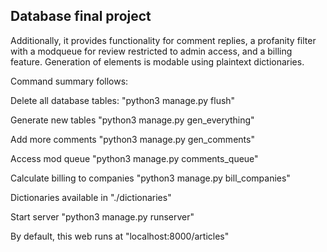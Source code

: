 ## Database final project

Additionally, it provides functionality for comment replies, a profanity filter with a modqueue for review restricted to admin access, and a billing feature.
Generation of elements is modable using plaintext dictionaries.

Command summary follows:

Delete all database tables:
"python3 manage.py flush"

Generate new tables
"python3 manage.py gen_everything"

Add more comments
"python3 manage.py gen_comments"

Access mod queue
"python3 manage.py comments_queue"

Calculate billing to companies
"python3 manage.py bill_companies"

Dictionaries available in
"./dictionaries"

Start server
"python3 manage.py runserver"

By default, this web runs at
"localhost:8000/articles"

